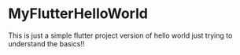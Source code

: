 # MyFlutterHelloWorld
This is just a simple flutter project version of hello world just trying to understand the basics!!
